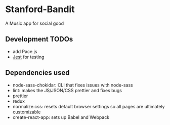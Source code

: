 # Stanford-Bandit
A Music app for social good

## Development TODOs
* add Pace.js
* [Jest](https://facebook.github.io/jest/) for testing

## Dependencies used
* node-sass-chokidar: CLI that fixes issues with node-sass
* lint: makes the JS/JSON/CSS prettier and fixes bugs
* prettier
* redux
* normalize.css: resets default browser settings so all pages are ultimately customizable
* create-react-app: sets up Babel and Webpack